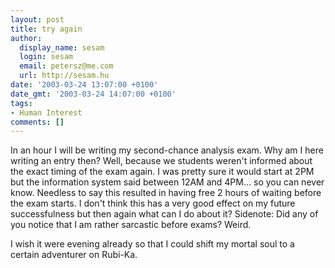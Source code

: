 ```yaml
---
layout: post
title: try again
author:
  display_name: sesam
  login: sesam
  email: petersz@me.com
  url: http://sesam.hu
date: '2003-03-24 13:07:00 +0100'
date_gmt: '2003-03-24 14:07:00 +0100'
tags:
- Human Interest
comments: []
---
```


In an hour I will be writing my second-chance analysis exam. Why am I here writing an entry then? Well, because we students weren't informed about the exact timing of the exam again. I was pretty sure it would start at 2PM but the information system said between 12AM and 4PM... so you can never know. Needless to say this resulted in having free 2 hours of waiting before the exam starts. I don't think this has a very good effect on my future successfulness but then again what can I do about it? Sidenote: Did any of you notice that I am rather sarcastic before exams? Weird.

I wish it were evening already so that I could shift my mortal soul to a certain adventurer on Rubi-Ka.
